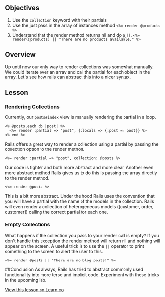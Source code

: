 ## Objectives

 1. Use the `collection` keyword with their partials
 2. Use the just pass in the array of instances method `<%= render @products %>`
 3. Understand that the render method returns nil and do a `||`. `<%= render(@products) || "There are no products available." %>`

## Overview
Up until now our only way to render collections was somewhat manually.  We could iterate over an array and call the partial for each object in the array.  Let's see how rails can abstract this into a nicer syntax.

## Lesson

### Rendering Collections
Currently, our `posts#index` view is manually rendering the partial in a loop.
```erb
<% @posts.each do |post| %>
  <%= render :partial => "post", {:locals => {:post => post}} %>
<% end %>
```

Rails offers a great way to render a collection using a partial by passing the collection option to the render method.

```erb
<%= render :partial => "post", collection: @posts %>
```

Our code is tighter and both more abstract and more clear.
Another even more abstract method Rails gives us to do this is passing the array directly to the render method.

```erb
<%= render @posts %>
```

This is a bit more abstract.  Under the hood Rails uses the convention that you will have a partial with the name of the models in the collection.  Rails will even render a collection of heterogeneous models ([customer, order, customer]) calling the correct partial for each one.

### Empty Collections

What happens if the collection you pass to your render call is empty?  If you don't handle this exception the render method will return nil and nothing will appear on the screen.  A useful trick is to use the `||` operator to print something to the screen to alert the user to this.

```erb
<%= render @posts || "There are no blog posts!" %>
```

##Conclusion
As always, Rails has tried to abstract commonly used functionality into more terse and implicit code.  Experiment with these tricks in the upcoming lab.

<a href='https://learn.co/lessons/rendering-collections-reading' data-visibility='hidden'>View this lesson on Learn.co</a>
